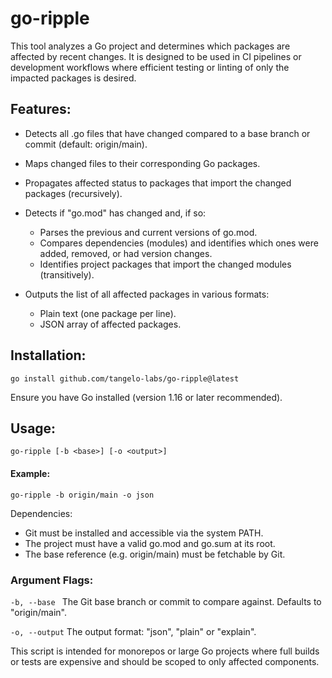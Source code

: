 # go-ripple
 This tool analyzes a Go project and determines which packages are affected by recent changes.
 It is designed to be used in CI pipelines or development workflows where efficient testing or linting
 of only the impacted packages is desired.

 ## Features:

 - Detects all .go files that have changed compared to a base branch or commit (default: origin/main).
 - Maps changed files to their corresponding Go packages.
 - Propagates affected status to packages that import the changed packages (recursively).
 - Detects if "go.mod" has changed and, if so:
   - Parses the previous and current versions of go.mod.
   - Compares dependencies (modules) and identifies which ones were added, removed, or had version changes.
   - Identifies project packages that import the changed modules (transitively).

 - Outputs the list of all affected packages in various formats:
   - Plain text (one package per line).
   - JSON array of affected packages.
   
 ## Installation:

`go install github.com/tangelo-labs/go-ripple@latest`

 Ensure you have Go installed (version 1.16 or later recommended).
 ## Usage:
                
`go-ripple [-b <base>] [-o <output>]`

 #### Example:

`go-ripple -b origin/main -o json`

 Dependencies:

 - Git must be installed and accessible via the system PATH.
 - The project must have a valid go.mod and go.sum at its root.
 - The base reference (e.g. origin/main) must be fetchable by Git.

 ### Argument Flags:

 `-b, --base `  The Git base branch or commit to compare against. Defaults to "origin/main".

 `-o, --output` The output format: "json", "plain" or "explain".
 
This script is intended for monorepos or large Go projects where full builds or tests
 are expensive and should be scoped to only affected components.
